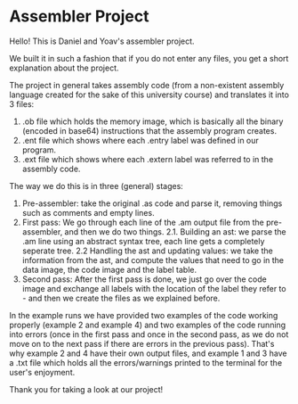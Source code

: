 # Assembler Project

Hello! This is Daniel and Yoav's assembler project.

We built it in such a fashion that if you do not enter any files, you get a short explanation about the project.

The project in general takes assembly code (from a non-existent assembly language created for the sake of this university course) and translates it into 3 files: 
  1. .ob file which holds the memory image, which is basically all the binary (encoded in base64) instructions that the assembly program creates.
  2. .ent file which shows where each .entry label was defined in our program.
  3. .ext file which shows where each .extern label was referred to in the assembly code.

The way we do this is in three (general) stages: 
  1. Pre-assembler: take the original .as code and parse it, removing things such as comments and empty lines.
  2. First pass: We go through each line of the .am output file from the pre-assembler, and then we do two things.
     2.1. Building an ast: we parse the .am line using an abstract syntax tree, each line gets a completely seperate tree.
     2.2 Handling the ast and updating values: we take the information from the ast, and compute the values that need to go in the data image, the code image and the label table.
  3. Second pass: After the first pass is done, we just go over the code image and exchange all labels with the location of the label they refer to - and then we create the files as we explained before.

In the example runs we have provided two examples of the code working properly (example 2 and example 4) and two examples of the code running into errors (once in the first pass and once in the second pass, as we do not move on to the next pass if there are errors in the previous pass). That's why example 2 and 4 have their own output files, and example 1 and 3 have a .txt file which holds all the errors/warnings printed to the terminal for the user's enjoyment.

Thank you for taking a look at our project!
